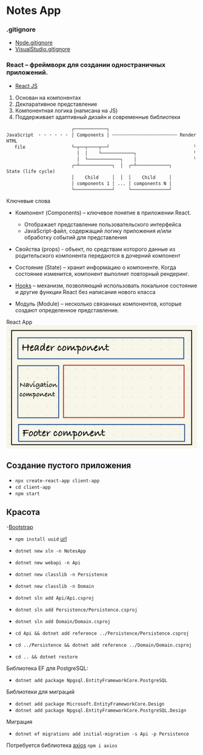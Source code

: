 # Notes App

### .gitignore
- [Node.gitignore](https://github.com/iksergey/gitignore/blob/main/Node.gitignore)
- [VisualStudio.gitignore](https://github.com/iksergey/gitignore/blob/main/VisualStudio.gitignore)

### React – фреймворк для создании одностраничных приложений.
- [React JS](https://www.reactjs.org)

1. Основан на компонентах
2. Декларативное представление
3. Компонентная логика (написана на JS)
4. Поддерживает адаптивный дизайн и современные библиотеки

```
                        ┌────────────┐
JavaScript  ╴ ╴ ╴ ╴ ╴ ╴ │ Components │ ┄┄┄┄┄┄┄┄┄┄┄┄┄┄┄┄┄┄┄┄┄┄┄┄ Render HTML
   file                 └─┬──┬────┬──┘                               ╵
                          │  │    └────────────┐                     ╵
                          │  └────────────┐    │                     ╵
                        ┌─┴────────────┐  │  ┌─┴────────────┐      State (life cycle)
                        │    Child     │  │  │    Child     │
                        │ components 1 │ ... │ components N │
                        └──────────────┘     └──────────────┘
```
Ключевые слова

- Компонент (Components) – ключевое понятие в приложении React. 
  - Отображает представление пользовательского интерфейса
  - JavaScript-файл, содержащий логику приложения и/или обработку событий для представления

- Свойства (props) - объект, по средствам которого данные из родительского компонента передаются в дочерний компонент

- Состояние (State) – хранит информацию о компоненте. Когда состояние изменится, компонент выполнит повторный рендеринг.

- [Hooks](https://react.dev/reference/react) – механизм, позволяющий использовать локальное состояние и другие функции React без написания нового класса

- Модуль (Module) – несколько связанных компонентов, которые создают определенное представление.

React App
![react-app-img.png](./react-app-img.png)

## Создание пустого приложения
- `npx create-react-app client-app`
- `cd client-app`
- `npm start`

## Красота
-[Bootstrap](https://getbootstrap.com)

- `npm install uuid` [url](https://www.npmjs.com/package/uuid)


- `dotnet new sln -n NotesApp`
- `dotnet new webapi -n Api`
- `dotnet new classlib -n Persistence`
- `dotnet new classlib -n Domain`
- `dotnet sln add Api/Api.csproj`
- `dotnet sln add Persistence/Persistence.csproj`
- `dotnet sln add Domain/Domain.csproj`
- `cd Api && dotnet add reference ../Persistence/Persistence.csproj`
- `cd ../Persistence && dotnet add reference ../Domain/Domain.csproj`
- `cd .. && dotnet restore`

Библиотека EF для PostgreSQL:
- `dotnet add package Npgsql.EntityFrameworkCore.PostgreSQL`

Библиотеки для миграций 
- `dotnet add package Microsoft.EntityFrameworkCore.Design`
- `dotnet add package Npgsql.EntityFrameworkCore.PostgreSQL.Design`

Миграция 
- `dotnet ef migrations add initial-migration -s Api -p Persistence`

Потребуется библиотека [axios](https://www.npmjs.com/package/axios) `npm i axios`